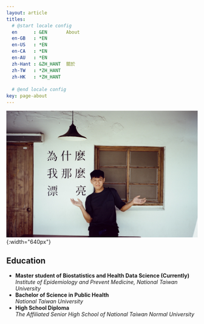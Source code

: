 ```yaml
---
layout: article
titles:
  # @start locale config
  en      : &EN       About
  en-GB   : *EN
  en-US   : *EN
  en-CA   : *EN
  en-AU   : *EN
  zh-Hant : &ZH_HANT  關於
  zh-TW   : *ZH_HANT
  zh-HK   : *ZH_HANT
 
  # @end locale config
key: page-about
---
```



![My Profile Picture](/profile%20picture.JPG){:width="640px"}  

## Education 
- **Master student of Biostatistics and Health Data Science (Currently)**  
  *Institute of Epidemiology and Prevent Medicine, National Taiwan University*
- **Bachelor of Science in Public Health**  
  *National Taiwan University*
- **High School Diploma**  
  *The Affiliated Senior High School of National Taiwan Normal University*